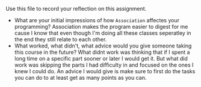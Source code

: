 Use this file to record your reflection on this assignment.

- What are your initial impressions of how `Association` affectes your programming?
Association makes the program easier to digest for me cause I know that even though I'm doing all these classes seperatley in the end they still relate to each other.
- What worked, what didn't, what advice would you give someone taking this course in the future?
What didnt work was thinking that if I spent a long time on a specific part sooner or later I would get it. But what did work was skipping the parts I had difficulty in and focused on the ones I knew I could do. An advice I would give is make sure to first do the tasks you can do to at least get as many points as you can.
